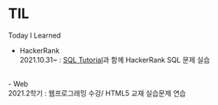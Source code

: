 # TIL
Today I Learned

- HackerRank  <br>
2021.10.31~ : [SQL Tutorial](https://www.w3schools.com/sql/default.asp)과 함께 HackerRank SQL 문제 실습 <br>
<br>
- Web <br>
2021.2학기 : 웹프로그래밍 수강/ HTML5 교재 실습문제 연습
